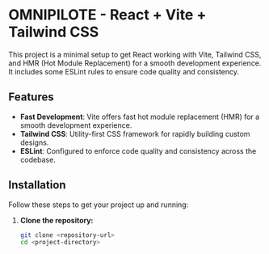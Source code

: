 # OMNIPILOTE - React + Vite + Tailwind CSS

This project is a minimal setup to get React working with Vite, Tailwind CSS, and HMR (Hot Module Replacement) for a smooth development experience. It includes some ESLint rules to ensure code quality and consistency.

## Features

- **Fast Development**: Vite offers fast hot module replacement (HMR) for a smooth development experience.
- **Tailwind CSS**: Utility-first CSS framework for rapidly building custom designs.
- **ESLint**: Configured to enforce code quality and consistency across the codebase.

## Installation

Follow these steps to get your project up and running:

1. **Clone the repository:**
   ```bash
   git clone <repository-url>
   cd <project-directory>
